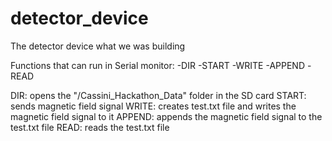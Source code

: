 # detector_device
The detector device what we was building

Functions that can run in Serial monitor:
-DIR
-START
-WRITE
-APPEND
-READ

DIR: opens the "/Cassini_Hackathon_Data" folder in the SD card
START: sends magnetic field signal
WRITE: creates test.txt file and writes the magnetic field signal to it
APPEND: appends the magnetic field signal to the test.txt file
READ: reads the test.txt file
